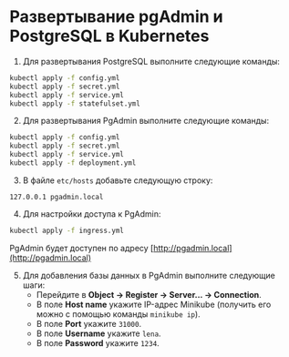 # Развертывание pgAdmin и PostgreSQL в Kubernetes

1. Для развертывания PostgreSQL выполните следующие команды:

```bash
kubectl apply -f config.yml
kubectl apply -f secret.yml
kubectl apply -f service.yml
kubectl apply -f statefulset.yml
```

2. Для развертывания PgAdmin выполните следующие команды:

```bash
kubectl apply -f config.yml
kubectl apply -f secret.yml
kubectl apply -f service.yml
kubectl apply -f deployment.yml
```

3. В файле `etc/hosts` добавьте следующую строку:
```text
127.0.0.1 pgadmin.local
```

4. Для настройки доступа к PgAdmin:

```bash
kubectl apply -f ingress.yml
```
PgAdmin будет доступен по адресу [http://pgadmin.local](http://pgadmin.local)

5. Для добавления базы данных в PgAdmin выполните следующие шаги:
   - Перейдите в **Object -> Register -> Server... -> Connection**.
   - В поле **Host name** укажите IP-адрес Minikube (получить его можно с помощью команды `minikube ip`).
   - В поле **Port** укажите `31000`.
   - В поле **Username** укажите `lena`.
   - В поле **Password** укажите `1234`.
```
